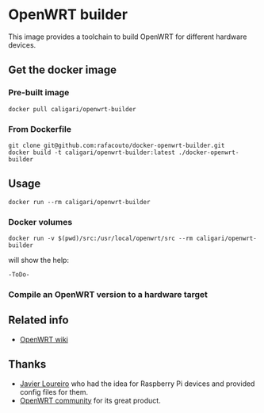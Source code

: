 
# OpenWRT builder

This image provides a toolchain to build OpenWRT for different hardware devices.

## Get the docker image

### Pre-built image

    docker pull caligari/openwrt-builder

### From Dockerfile

    git clone git@github.com:rafacouto/docker-openwrt-builder.git
    docker build -t caligari/openwrt-builder:latest ./docker-openwrt-builder

## Usage

    docker run --rm caligari/openwrt-builder

### Docker volumes

    docker run -v $(pwd)/src:/usr/local/openwrt/src --rm caligari/openwrt-builder

will show the help:

    -ToDo-

### Compile an OpenWRT version to a hardware target

## Related info

- [OpenWRT wiki](https://wiki.openwrt.org/)

## Thanks

- [Javier Loureiro](https://twitter.com/StaticBoardsES) who had the idea for Raspberry Pi devices and provided config files for them.
- [OpenWRT community](https://openwrt.org/) for its great product.


